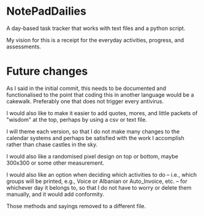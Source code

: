 # NotePadDailies
 A day-based task tracker that works with text files and a python script.

 My vision for this is a receipt for the everyday activities, progress, and assessments.

# Future changes
 As I said in the initial commit, this needs to be documented and functionalised to the point that coding this in another language would be a cakewalk. Preferably one that does not trigger every antivirus.

 I would also like to make it easier to add quotes, mores, and little packets of "wisdom" at the top, perhaps by using a csv or text file.

 I will theme each version, so that I do not make many changes to the calendar systems and perhaps be satisfied with the work I accomplish rather than chase castles in the sky.

 I would also like a randomised pixel design on top or bottom, maybe 300x300 or some other measurement.

 I would also like an option when deciding which activities to do – i.e., which groups will be printed, e.g., Voice or Albanian or Auto_Invoice, etc. – for whichever day it belongs to, so that I do not have to worry or delete them manually, and it would add conformity.

 Those methods and sayings removed to a different file.

